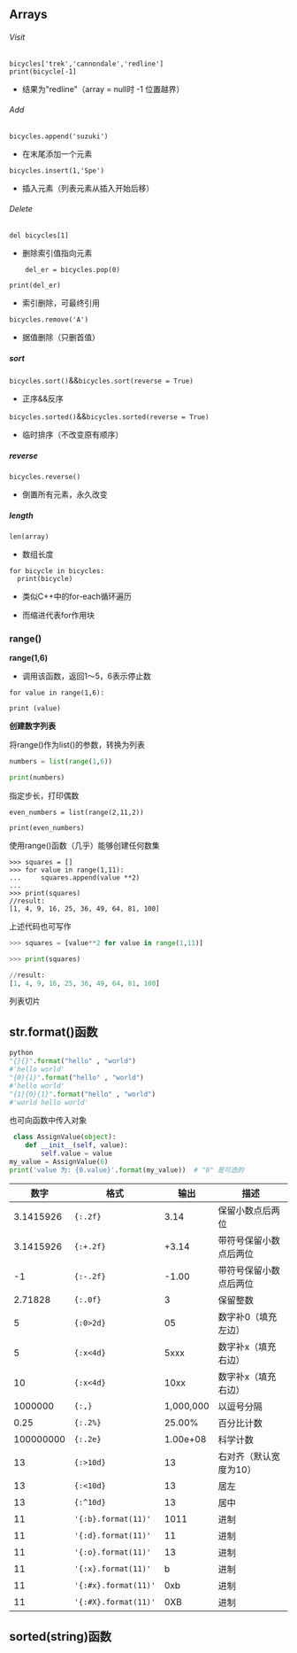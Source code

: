 ## Arrays

###### Visit

~~~python3
bicycles['trek','cannondale','redline']
print(bicycle[-1]
~~~

- 结果为"redline"（array = null时 -1 位置越界）

###### Add

`bicycles.append('suzuki')`

- 在末尾添加一个元素

`bicycles.insert(1,'Spe')`

- 插入元素（列表元素从插入开始后移）

###### Delete

`del bicycles[1]`

- 删除索引值指向元素

~~~python3
	del_er = bicycles.pop(0)

print(del_er)
~~~

- 索引删除，可最终引用

`bicycles.remove('A')`

- 据值删除（只删首值）

##### sort					

`bicycles.sort()`&&`bicycles.sort(reverse = True)`

- 正序&&反序

`bicycles.sorted()`&&`bicycles.sorted(reverse = True)`

- 临时排序（不改变原有顺序）

##### reverse

`bicycles.reverse()`

- 倒置所有元素，永久改变

##### length

`len(array)`

- 数组长度

~~~ python3
for bicycle in bicycles:
  print(bicycle)
~~~

- 类似C++中的for-each循环遍历

- 而缩进代表for作用块

### **range()**

**range(1,6)**

- 调用该函数，返回1～5，6表示停止数

~~~python3
for value in range(1,6):

print (value)
~~~

**创建数字列表**

将range()作为list()的参数，转换为列表

~~~python
numbers = list(range(1,6))

print(numbers)
~~~

指定步长，打印偶数

~~~python3
even_numbers = list(range(2,11,2))

print(even_numbers)
~~~

使用range()函数（几乎）能够创建任何数集

```python3
>>> squares = []
>>> for value in range(1,11):
...     squares.append(value **2)
...
>>> print(squares)
//result:
[1, 4, 9, 16, 25, 36, 49, 64, 81, 100]
```

上述代码也可写作

```python
>>> squares = [value**2 for value in range(1,11)]

>>> print(squares)

//result:
[1, 4, 9, 16, 25, 36, 49, 64, 81, 100]
```

列表切片

## str.format()函数

``` python
python
"{}{}".format("hello" , "world")
#'hello world'
"{0}{1}".format("hello" , "world")
#'hello world'
"{1}{0}{1}".format("hello" , "world")
#'world hello world'
```

也可向函数中传入对象

```python
 class AssignValue(object):
    def __init__(self, value):
        self.value = value
my_value = AssignValue(6)
print('value 为: {0.value}'.format(my_value))  # "0" 是可选的
```

| 数字      | 格式                 | 输出      | 描述                   |
| --------- | -------------------- | --------- | ---------------------- |
| 3.1415926 | `{:.2f}`             | 3.14      | 保留小数点后两位       |
| 3.1415926 | `{:+.2f}`            | +3.14     | 带符号保留小数点后两位 |
| -1        | `{:-.2f}`            | -1.00     | 带符号保留小数点后两位 |
| 2.71828   | `{:.0f}`             | 3         | 保留整数               |
| 5         | `{:0>2d}`            | 05        | 数字补0（填充左边）    |
| 5         | `{:x<4d}`            | 5xxx      | 数字补x（填充右边）    |
| 10        | `{:x<4d}`            | 10xx      | 数字补x（填充右边）    |
| 1000000   | `{:,}`               | 1,000,000 | 以逗号分隔             |
| 0.25      | `{:.2%}`             | 25.00%    | 百分比计数             |
| 100000000 | `{:.2e}`             | 1.00e+08  | 科学计数               |
| 13        | `{:>10d}`            | 13        | 右对齐（默认宽度为10） |
| 13        | `{:<10d}`            | 13        | 居左                   |
| 13        | `{:^10d}`            | 13        | 居中                   |
| 11        | `'{:b}.format(11)'`  | 1011      | 进制                   |
| 11        | `'{:d}.format(11)'`  | 11        | 进制                   |
| 11        | `'{:o}.format(11)'`  | 13        | 进制                   |
| 11        | `'{:x}.format(11)'`  | b         | 进制                   |
| 11        | `'{:#x}.format(11)'` | 0xb       | 进制                   |
| 11        | `'{:#X}.format(11)'` | 0XB       | 进制                   |



## sorted(string)函数



